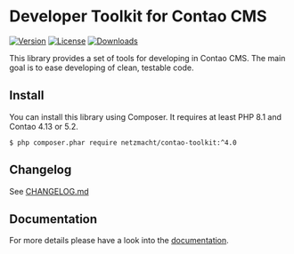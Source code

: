 Developer Toolkit for Contao CMS
================================

[![Version](http://img.shields.io/packagist/v/netzmacht/contao-toolkit.svg?style=flat-square)](http://packagist.org/packages/netzmacht/contao-toolkit)
[![License](http://img.shields.io/packagist/l/netzmacht/contao-toolkit.svg?style=flat-square)](http://packagist.org/packages/netzmacht/contao-toolkit)
[![Downloads](http://img.shields.io/packagist/dt/netzmacht/contao-toolkit.svg?style=flat-square)](http://packagist.org/packages/netzmacht/contao-toolkit)


This library provides a set of tools for developing in Contao CMS. The main goal is to ease developing of clean, testable
 code.

Install
-------

You can install this library using Composer. It requires at least PHP 8.1 and Contao 4.13 or 5.2.

```
$ php composer.phar require netzmacht/contao-toolkit:^4.0
```

Changelog
---------

See [CHANGELOG.md](CHANGELOG.md)

Documentation
-------------

For more details please have a look into the [documentation][1].

[1]: http://contao-developer-toolkit.readthedocs.io
